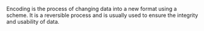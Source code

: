 Encoding is the process of changing data into a new format using a scheme. It is a reversible process and is usually used to ensure the integrity and usability of data.
